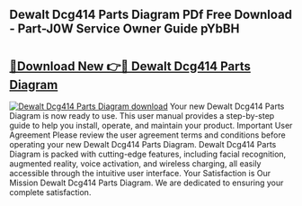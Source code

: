 ## Dewalt Dcg414 Parts Diagram PDf Free Download - Part-J0W Service Owner Guide pYbBH

# <h2><a href="http://dfl58c8.blite.top/?on=Dewalt+Dcg414+Parts+Diagram">🔗Download New 👉🔴 Dewalt Dcg414 Parts Diagram</a></h2>

[![Dewalt Dcg414 Parts Diagram download](https://i.imgur.com/lujVjoI.png)](http://dfl58c8.blite.top/?on=Dewalt+Dcg414+Parts+Diagram)
Your new Dewalt Dcg414 Parts Diagram is now ready to use. This user manual provides a step-by-step guide to help you install, operate, and maintain your product. Important User Agreement Please review the user agreement terms and conditions before operating your new Dewalt Dcg414 Parts Diagram. Dewalt Dcg414 Parts Diagram is packed with cutting-edge features, including facial recognition, augmented reality, voice activation, and wireless charging, all easily accessible through the intuitive user interface. Your Satisfaction is Our Mission Dewalt Dcg414 Parts Diagram. We are dedicated to ensuring your complete satisfaction.
